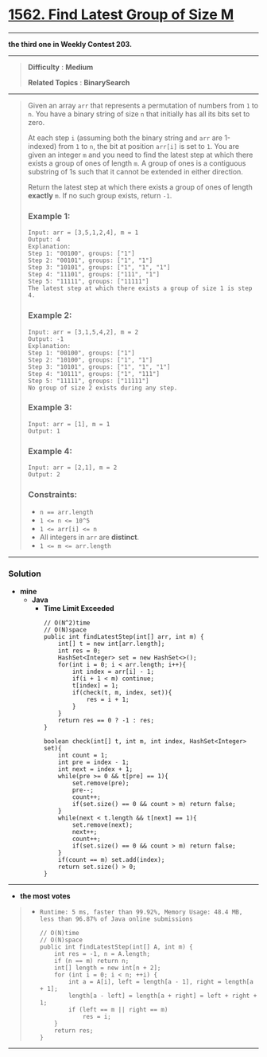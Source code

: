 # [1562. Find Latest Group of Size M](https://leetcode.com/problems/find-latest-group-of-size-m/)

---

**the third one in Weekly Contest 203.**

---

> **Difficulty** : **Medium**
>
> **Related Topics** : **BinarySearch**

---

> Given an array `arr` that represents a permutation of numbers from `1` to `n`. You have a binary string of size `n` that initially has all its bits set to zero.
>
> At each step `i` (assuming both the binary string and `arr` are 1-indexed) from `1` to `n`, the bit at position `arr[i]` is set to `1`. You are given an integer `m` and you need to find the latest step at which there exists a group of ones of length `m`. A group of ones is a contiguous substring of 1s such that it cannot be extended in either direction.
>
> Return the latest step at which there exists a group of ones of length **exactly** `m`. If no such group exists, return `-1`.
>
>
> ### Example 1:
> ```
> Input: arr = [3,5,1,2,4], m = 1
> Output: 4
> Explanation:
> Step 1: "00100", groups: ["1"]
> Step 2: "00101", groups: ["1", "1"]
> Step 3: "10101", groups: ["1", "1", "1"]
> Step 4: "11101", groups: ["111", "1"]
> Step 5: "11111", groups: ["11111"]
> The latest step at which there exists a group of size 1 is step 4.
> ```
>
> ### Example 2:
> ```
> Input: arr = [3,1,5,4,2], m = 2
> Output: -1
> Explanation:
> Step 1: "00100", groups: ["1"]
> Step 2: "10100", groups: ["1", "1"]
> Step 3: "10101", groups: ["1", "1", "1"]
> Step 4: "10111", groups: ["1", "111"]
> Step 5: "11111", groups: ["11111"]
> No group of size 2 exists during any step.
> ```
>
> ### Example 3:
> ```
> Input: arr = [1], m = 1
> Output: 1
> ```
>
> ### Example 4:
> ```
> Input: arr = [2,1], m = 2
> Output: 2
> ```
>
> ### Constraints:
> * `n == arr.length`
> * `1 <= n <= 10^5`
> * `1 <= arr[i] <= n`
> * All integers in `arr` are **distinct**.
> * `1 <= m <= arr.length`


---


### Solution
* **mine**
  * **Java**
    * **Time Limit Exceeded**
      ```
      // O(N^2)time
      // O(N)space
      public int findLatestStep(int[] arr, int m) {
          int[] t = new int[arr.length];
          int res = 0;
          HashSet<Integer> set = new HashSet<>();
          for(int i = 0; i < arr.length; i++){
              int index = arr[i] - 1;
              if(i + 1 < m) continue;
              t[index] = 1;
              if(check(t, m, index, set)){
                  res = i + 1;
              }
          }
          return res == 0 ? -1 : res;
      }

      boolean check(int[] t, int m, int index, HashSet<Integer> set){
          int count = 1;
          int pre = index - 1;
          int next = index + 1;
          while(pre >= 0 && t[pre] == 1){
              set.remove(pre);
              pre--;
              count++;
              if(set.size() == 0 && count > m) return false;
          }
          while(next < t.length && t[next] == 1){
              set.remove(next);
              next++;
              count++;
              if(set.size() == 0 && count > m) return false;
          }
          if(count == m) set.add(index);
          return set.size() > 0;
      }
      ```

---

* **the most votes**
>  * `Runtime: 5 ms, faster than 99.92%, Memory Usage: 48.4 MB, less than 96.87% of Java online submissions`
>    ```
>    // O(N)time
>    // O(N)space
>    public int findLatestStep(int[] A, int m) {
>        int res = -1, n = A.length;
>        if (n == m) return n;
>        int[] length = new int[n + 2];
>        for (int i = 0; i < n; ++i) {
>            int a = A[i], left = length[a - 1], right = length[a + 1];
>            length[a - left] = length[a + right] = left + right + 1;
>            if (left == m || right == m)
>                res = i;
>        }
>        return res;
>    }
>    ```

---
